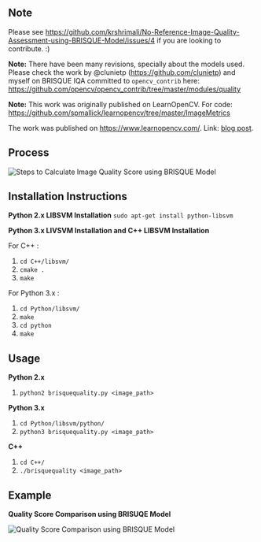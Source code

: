 ## Note

Please see https://github.com/krshrimali/No-Reference-Image-Quality-Assessment-using-BRISQUE-Model/issues/4 if you are looking to contribute. :)

**Note:** There have been many revisions, specially about the models used. Please check the work by @clunietp (https://github.com/clunietp) and myself on BRISQUE IQA committed to `opencv_contrib` here: https://github.com/opencv/opencv_contrib/tree/master/modules/quality

**Note:** This work was originally published on LearnOpenCV. For code: https://github.com/spmallick/learnopencv/tree/master/ImageMetrics

The work was published on https://www.learnopencv.com/. Link: [blog post](https://www.learnopencv.com/image-quality-assessment-brisque/). 

## Process

![Steps to Calculate Image Quality Score using BRISQUE Model](https://github.com/krshrimali/No-Reference-Image-Quality-Assessment-using-BRISQUE-Model/blob/master/Images/Process_BRISQUE_Calculation.png)

## Installation Instructions
**Python 2.x LIBSVM Installation**
`sudo apt-get install python-libsvm`

**Python 3.x LIVSVM Installation and C++ LIBSVM Installation**

For C++ :

1. `cd C++/libsvm/`
2. `cmake .`
3. `make`

For Python 3.x :

1. `cd Python/libsvm/`
2. `make`
3. `cd python`
4. `make`

## Usage 

**Python 2.x**

1. `python2 brisquequality.py <image_path>`

**Python 3.x** 

1. `cd Python/libsvm/python/`
2. `python3 brisquequality.py <image_path>`

**C++**

1. `cd C++/`
2. `./brisquequality <image_path>`

## Example

**Quality Score Comparison using BRISUQE Model**

![Quality Score Comparison using BRISQUE Model](https://github.com/krshrimali/No-Reference-Image-Quality-Assessment-using-BRISQUE-Model/blob/master/Images/Table_Comparison_BRISQUE.png)
